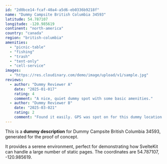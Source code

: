 ```yaml
---
id: "2d0bce14-fcaf-40a4-a5d6-eb0336b9218f"
name: "Dummy Campsite British Columbia 34593"
latitude: 54.787107
longitude: -120.985619
continent: "north-america"
country: "canada"
region: "british-columbia"
amenities:
  - "picnic-table"
  - "fishing"
  - "trash"
  - "tent-only"
  - "cell-service"
images:
  - "https://res.cloudinary.com/demo/image/upload/v1/sample.jpg"
reviews:
  - author: "Dummy Reviewer A"
    date: "2025-01-017"
    rating: 4
    comment: "A nice, quiet dummy spot with some basic amenities."
  - author: "Dummy Reviewer B"
    date: "2025-03-021"
    rating: 2
    comment: "Found it easily. GPS was spot on for this dummy location."
---
```


This is a **dummy description** for Dummy Campsite British Columbia 34593, generated for the proof of concept.

It provides a serene environment, perfect for demonstrating how SvelteKit can handle a large number of static pages. The coordinates are 54.787107, -120.985619.
